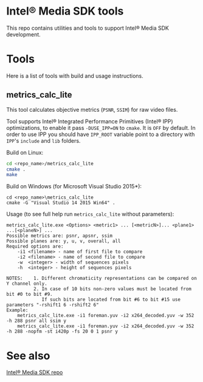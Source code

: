 # Intel® Media SDK tools
This repo contains utilities and tools to support Intel® Media SDK development.

# Tools
Here is a list of tools with build and usage instructions.

## metrics_calc_lite
This tool calculates objective metrics (`PSNR`, `SSIM`) for raw video files.

Tool supports Intel® Integrated Performance Primitives (Intel® IPP) optimizations, to enable it pass `-DUSE_IPP=ON` to `cmake`. It is `OFF` by default.
In order to use IPP you should have `IPP_ROOT` variable point to a directory with `IPP`'s `include` and `lib` folders.

Build on Linux:
```sh
cd <repo_name>/metrics_calc_lite
cmake .
make
```

Build on Windows (for Microsoft Visual Studio 2015*):
```
cd <repo_name>\metrics_calc_lite
cmake -G "Visual Studio 14 2015 Win64" .
```

Usage (to see full help run `metrics_calc_lite` without parameters):
```
metrics_calc_lite.exe <Options> <metric1> ... [<metricN>]... <plane1> ...[<planeN>] ...
Possible metrics are: psnr, apsnr, ssim
Possible planes are: y, u, v, overall, all
Required options are:
    -i1 <filename> - name of first file to compare
    -i2 <filename> - name of second file to compare
    -w  <integer> - width of sequences pixels
    -h  <integer> - height of sequences pixels

NOTES:    1. Different chromaticity representations can be compared on Y channel only.
          2. In case of 10 bits non-zero values must be located from bit #0 to bit #9.
             If such bits are located from bit #6 to bit #15 use parameters "-rshift1 6 -rshift2 6"
Example:
    metrics_calc_lite.exe -i1 foreman.yuv -i2 x264_decoded.yuv -w 352 -h 288 psnr all ssim y
    metrics_calc_lite.exe -i1 foreman.yuv -i2 x264_decoded.yuv -w 352 -h 288 -nopfm -st i420p -fs 20 0 1 psnr y
```

# See also
[Intel® Media SDK repo](https://github.com/Intel-Media-SDK/MediaSDK)
